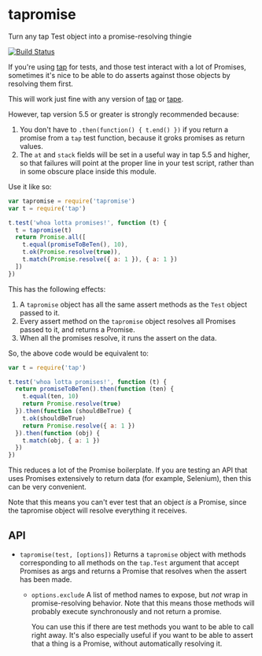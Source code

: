 # tapromise

Turn any tap Test object into a promise-resolving thingie

[![Build Status](https://travis-ci.org/tapjs/tapromise.svg?branch=master)](https://travis-ci.org/tapjs/tapromise)

If you're using [tap](http://npm.im/tap) for tests, and those test
interact with a lot of Promises, sometimes it's nice to be able to do
asserts against those objects by resolving them first.

This will work just fine with any version of [tap](http://npm.im/tap)
or [tape](http://npm.im/tape).

However, tap version 5.5 or greater is strongly recommended because:

1. You don't have to `.then(function() { t.end() })` if you return a
   promise from a `tap` test function, because it groks promises as
   return values.
2. The `at` and `stack` fields will be set in a useful way in tap 5.5
   and higher, so that failures will point at the proper line in your
   test script, rather than in some obscure place inside this module.

Use it like so:

```javascript
var tapromise = require('tapromise')
var t = require('tap')

t.test('whoa lotta promises!', function (t) {
  t = tapromise(t)
  return Promise.all([
    t.equal(promiseToBeTen(), 10),
    t.ok(Promise.resolve(true)),
    t.match(Promise.resolve({ a: 1 }), { a: 1 })
  ])
})
```

This has the following effects:

1. A `tapromise` object has all the same assert methods as the `Test`
   object passed to it.
2. Every assert method on the `tapromise` object resolves all Promises
   passed to it, and returns a Promise.
3. When all the promises resolve, it runs the assert on the data.

So, the above code would be equivalent to:

```javascript
var t = require('tap')

t.test('whoa lotta promises!', function (t) {
  return promiseToBeTen().then(function (ten) {
    t.equal(ten, 10)
    return Promise.resolve(true)
  }).then(function (shouldBeTrue) {
    t.ok(shouldBeTrue)
    return Promise.resolve({ a: 1 })
  }).then(function (obj) {
    t.match(obj, { a: 1 })
  })
})
```

This reduces a lot of the Promise boilerplate.  If you are testing an
API that uses Promises extensively to return data (for example,
Selenium), then this can be very convenient.

Note that this means you can't ever test that an object *is* a
Promise, since the tapromise object will resolve everything it
receives.

## API

* `tapromise(test, [options])` Returns a `tapromise` object with
  methods corresponding to all methods on the `tap.Test` argument that
  accept Promises as args and returns a Promise that resolves when the
  assert has been made.

  * `options.exclude` A list of method names to expose, but *not* wrap
    in promise-resolving behavior.  Note that this means those methods
    will probably execute synchronously and not return a promise.

    You can use this if there are test methods you want to be able to
    call right away.  It's also especially useful if you want to be
    able to assert that a thing is a Promise, without automatically
    resolving it.
